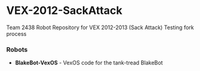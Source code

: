 VEX-2012-SackAttack
===================

Team 2438 Robot Repository for VEX 2012-2013 (Sack Attack)
Testing fork process

### Robots ###
 * **BlakeBot-VexOS** - VexOS code for the tank-tread BlakeBot
